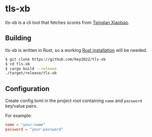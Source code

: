 # tls-xb

tls-xb is a cli tool that fetches scores from [Tsinglan Xiaobao](https://tsinglanstudent.schoolis.cn).

## Building

tls-xb is written in Rust,
so a working [Rust installation](https://www.rust-lang.org/) will be needed.

``` sh
$ git clone https://github.com/hey2022/tls-xb
$ cd tls-xb
$ cargo build --release
./target/release/tls-xb
```

## Configuration

Create config.toml in the project root containing
`name` and `password` key/value pairs.

For example:

``` toml
name = "your-name"
password = "your-password"
```
